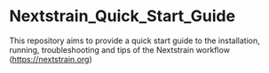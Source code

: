 # Nextstrain_Quick_Start_Guide
This repository aims to provide a quick start guide to the installation, running, troubleshooting and tips of the Nextstrain workflow (https://nextstrain.org)

